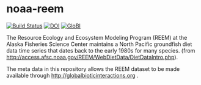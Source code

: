 # noaa-reem
[![Build Status](https://travis-ci.org/globalbioticinteractions/noaa-reem.svg)](https://travis-ci.org/globalbioticinteractions/noaa-reem) [![DOI](https://zenodo.org/badge/55425770.svg)](https://zenodo.org/badge/latestdoi/55425770) [![GloBI](http://api.globalbioticinteractions.org/interaction.svg?accordingTo=globi:globalbioticinteractions/noaa-reem)](http://globalbioticinteractions.org/?accordingTo=globi:globalbioticinteractions/noaa-reem)

The Resource Ecology and Ecosystem Modeling Program (REEM) at the Alaska Fisheries Science Center maintains a North Pacific groundfish diet data time series that dates back to the early 1980s for many species. (from http://access.afsc.noaa.gov/REEM/WebDietData/DietDataIntro.php).

The meta data in this repository allows the REEM dataset to be made available through http://globalbioticinteractions.org  .
